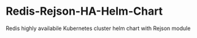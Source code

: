 # Redis-Rejson-HA-Helm-Chart
Redis highly availabile Kubernetes cluster helm chart with Rejson module
